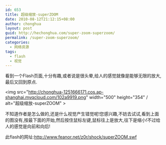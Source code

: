 ```yaml
---
id: 653
title: 超级缩放-superZOOM
date: 2010-08-12T21:12:15+08:00
author: chonghua
layout: post
guid: http://hechonghua.com/super-zoom-superzoom/
permalink: /super-zoom-superzoom/
categories:
  - 网络资源
tags:
  - flash
  - 视觉
---
```

看到一个Flash页面,十分有趣,或者说是很头晕,给人的感觉就像是能够无限的放大,最后又回到原点.

<img src="http://chonghua-1251666171.cos.ap-shanghai.myqcloud.com/102a9919.png" width="500" height="354" / alt="超级缩放-superZOOM" > 

不知道作者是怎么做的,还是什么视觉产生错觉呢!您感兴趣,不妨去试试,看到上面的图没有,按最下面的开始,然后按住鼠标左键,鼠标往上是放大,往下是缩小!不过给人的感觉是向前和向后!

此flash的网址:<a title="http://www.feanor.net/z0r/shock/superZOOM.swf" href="http://www.feanor.net/z0r/shock/superZOOM.swf" target="_blank">http://www.feanor.net/z0r/shock/superZOOM.swf</a>
